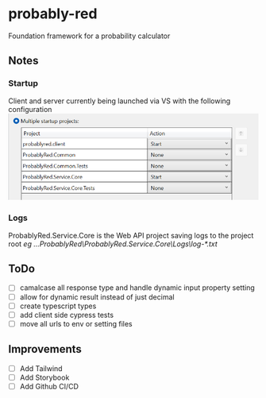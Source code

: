 # probably-red

Foundation framework for a probability calculator

## Notes

### Startup

Client and server currently being launched via VS with the following configuration
![Multi Project Startup Config](docs/images/multi-project-startup.png)

### Logs

ProbablyRed.Service.Core is the Web API project saving logs to the project root
_eg ...ProbablyRed\ProbablyRed.Service.Core\Logs\log-\*.txt_

## ToDo

- [ ] camalcase all response type and handle dynamic input property setting
- [ ] allow for dynamic result instead of just decimal
- [ ] create typescript types
- [ ] add client side cypress tests
- [ ] move all urls to env or setting files

## Improvements

- [ ] Add Tailwind
- [ ] Add Storybook
- [ ] Add Github CI/CD
